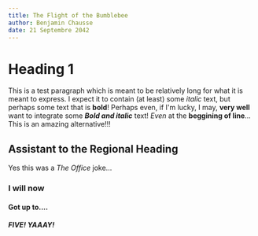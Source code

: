 ```yaml
---
title: The Flight of the Bumblebee
author: Benjamin Chausse
date: 21 Septembre 2042
---
```


# Heading 1
This is a test paragraph which is meant to be relatively long
for what it is meant to express. I expect it
to contain (at least) some *italic* text, but
perhaps some  text that is **bold**!
Perhaps even, if I'm lucky, I may, **very well**
want to integrate some ***Bold and italic*** text!
*Even* at the **beggining of line**...
This is an amazing alternative!!!

## Assistant to the Regional Heading
Yes this was a *The Office* joke...

### I will now

#### Got up to....

##### FIVE! YAAAY!
